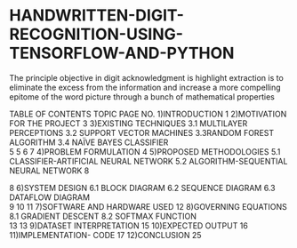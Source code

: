 # HANDWRITTEN-DIGIT-RECOGNITION-USING-TENSORFLOW-AND-PYTHON
The principle objective in digit acknowledgment is highlight extraction is to eliminate the excess from the  information and increase a more compelling epitome of the word picture through a bunch of mathematical properties
 
 TABLE OF CONTENTS
TOPIC	PAGE NO.
1)INTRODUCTION	1
2)MOTIVATION FOR THE PROJECT	3
3)EXISTING TECHNIQUES
3.1 MULTILAYER PERCEPTIONS
3.2 SUPPORT VECTOR MACHINES
3.3RANDOM FOREST ALGORITHM
3.4 NAÏVE BAYES CLASSIFIER	
5
5
6
7
4)PROBLEM FORMULATION	4
5)PROPOSED METHODOLOGIES
5.1 CLASSIFIER-ARTIFICIAL NEURAL NETWORK
5.2 ALGORITHM-SEQUENTIAL NEURAL NETWORK	
8

8
6)SYSTEM DESIGN
6.1 BLOCK DIAGRAM
6.2 SEQUENCE DIAGRAM
6.3 DATAFLOW DIAGRAM	
9
10
11
7)SOFTWARE AND HARDWARE USED	12
8)GOVERNING EQUATIONS
8.1 GRADIENT DESCENT
8.2 SOFTMAX FUNCTION	
13
13
9)DATASET INTERPRETATION	15
10)EXPECTED OUTPUT	16
11)IMPLEMENTATION- CODE	17
12)CONCLUSION	25
